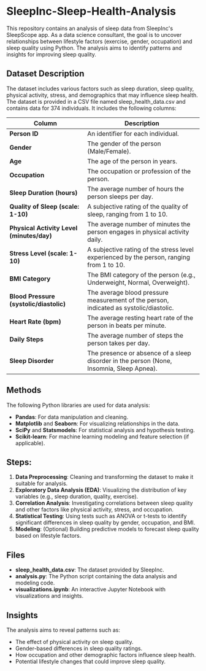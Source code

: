 # SleepInc-Sleep-Health-Analysis

This repository contains an analysis of sleep data from SleepInc's SleepScope app. As a data science consultant, the goal is to uncover relationships between lifestyle factors (exercise, gender, occupation) and sleep quality using Python. The analysis aims to identify patterns and insights for improving sleep quality.

## Dataset Description

The dataset includes various factors such as sleep duration, sleep quality, physical activity, stress, and demographics that may influence sleep health. The dataset is provided in a CSV file named sleep_health_data.csv and contains data for 374 individuals. It includes the following columns:

| **Column**                     | **Description**                                                                 |
|--------------------------------|---------------------------------------------------------------------------------|
| **Person ID**                  | An identifier for each individual.                                              |
| **Gender**                     | The gender of the person (Male/Female).                                         |
| **Age**                        | The age of the person in years.                                                 |
| **Occupation**                 | The occupation or profession of the person.                                      |
| **Sleep Duration (hours)**     | The average number of hours the person sleeps per day.                          |
| **Quality of Sleep (scale: 1-10)** | A subjective rating of the quality of sleep, ranging from 1 to 10.              |
| **Physical Activity Level (minutes/day)** | The average number of minutes the person engages in physical activity daily. |
| **Stress Level (scale: 1-10)** | A subjective rating of the stress level experienced by the person, ranging from 1 to 10. |
| **BMI Category**               | The BMI category of the person (e.g., Underweight, Normal, Overweight).         |
| **Blood Pressure (systolic/diastolic)** | The average blood pressure measurement of the person, indicated as systolic/diastolic. |
| **Heart Rate (bpm)**           | The average resting heart rate of the person in beats per minute.               |
| **Daily Steps**                | The average number of steps the person takes per day.                           |
| **Sleep Disorder**             | The presence or absence of a sleep disorder in the person (None, Insomnia, Sleep Apnea). |

## Methods

The following Python libraries are used for data analysis:
- **Pandas**: For data manipulation and cleaning.
- **Matplotlib** and **Seaborn**: For visualizing relationships in the data.
- **SciPy** and **Statsmodels**: For statistical analysis and hypothesis testing.
- **Scikit-learn**: For machine learning modeling and feature selection (if applicable).

## Steps:

1. **Data Preprocessing**: Cleaning and transforming the dataset to make it suitable for analysis.
2. **Exploratory Data Analysis (EDA)**: Visualizing the distribution of key variables (e.g., sleep duration, quality, exercise).
3. **Correlation Analysis**: Investigating correlations between sleep quality and other factors like physical activity, stress, and occupation.
4. **Statistical Testing**: Using tests such as ANOVA or t-tests to identify significant differences in sleep quality by gender, occupation, and BMI.
5. **Modeling**: (Optional) Building predictive models to forecast sleep quality based on lifestyle factors.

## Files

- **sleep_health_data.csv**: The dataset provided by SleepInc.
- **analysis.py**: The Python script containing the data analysis and modeling code.
- **visualizations.ipynb**: An interactive Jupyter Notebook with visualizations and insights.

## Insights

The analysis aims to reveal patterns such as:

- The effect of physical activity on sleep quality.
- Gender-based differences in sleep quality ratings.
- How occupation and other demographic factors influence sleep health.
- Potential lifestyle changes that could improve sleep quality.
